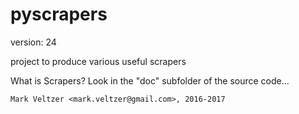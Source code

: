pyscrapers
==========

version: 24

project to produce various useful scrapers

What is Scrapers? Look in the "doc" subfolder of the source code...

	Mark Veltzer <mark.veltzer@gmail.com>, 2016-2017
